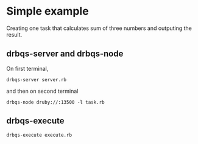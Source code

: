 # Simple example

Creating one task that calculates sum of three numbers
and outputing the result.

## drbqs-server and drbqs-node

On first terminal,

    drbqs-server server.rb

and then on second terminal

    drbqs-node druby://:13500 -l task.rb

## drbqs-execute

    drbqs-execute execute.rb
